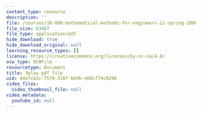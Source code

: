 ```yaml
---
content_type: resource
description: ''
file: /courses/18-086-mathematical-methods-for-engineers-ii-spring-2006/44e7cb2c7570310fbb9be68cf74c0298_fpwsw7SdkyY.pdf
file_size: 63467
file_type: application/pdf
hide_download: true
hide_download_original: null
learning_resource_types: []
license: https://creativecommons.org/licenses/by-nc-sa/4.0/
ocw_type: OCWFile
resourcetype: Document
title: 3play pdf file
uid: 44e7cb2c-7570-310f-bb9b-e68cf74c0298
video_files:
  video_thumbnail_file: null
video_metadata:
  youtube_id: null
---
```

